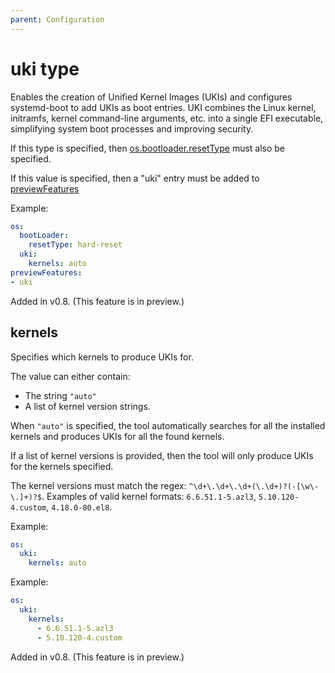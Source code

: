 ```yaml
---
parent: Configuration
---
```


# uki type

Enables the creation of Unified Kernel Images (UKIs) and configures systemd-boot
to add UKIs as boot entries. UKI combines the Linux kernel, initramfs, kernel
command-line arguments, etc. into a single EFI executable, simplifying system
boot processes and improving security.

If this type is specified, then [os.bootloader.resetType](./bootloader.md#resettype-string)
must also be specified.

If this value is specified, then a "uki" entry must be added to
[previewFeatures](./config.md#previewfeatures-string)

Example:

```yaml
os:
  bootLoader:
    resetType: hard-reset
  uki:
    kernels: auto
previewFeatures:
- uki
```

Added in v0.8.
(This feature is in preview.)

## kernels

Specifies which kernels to produce UKIs for.

The value can either contain:

- The string `"auto"`
- A list of kernel version strings.

When `"auto"` is specified, the tool automatically searches for all the
installed kernels and produces UKIs for all the found kernels.

If a list of kernel versions is provided, then the tool will only produce UKIs
for the kernels specified.

The kernel versions must match the regex: `^\d+\.\d+\.\d+(\.\d+)?(-[\w\-\.]+)?$`.
Examples of valid kernel formats: `6.6.51.1-5.azl3`, `5.10.120-4.custom`, `4.18.0-80.el8`.

Example:

```yaml
os:
  uki:
    kernels: auto
```

Example:

```yaml
os:
  uki:
    kernels:
      - 6.6.51.1-5.azl3
      - 5.10.120-4.custom
```

Added in v0.8.
(This feature is in preview.)
